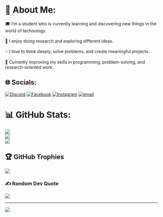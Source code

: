 # 💫 About Me:
🎓 I’m a student who is currently learning and discovering new things in the world of technology.<br><br>🔎 I enjoy doing research and exploring different ideas.<br><br>💡 I love to think deeply, solve problems, and create meaningful projects.<br><br>🌱 Currently improving my skills in programming, problem-solving, and research-oriented work.


## 🌐 Socials:
[![Discord](https://img.shields.io/badge/Discord-%237289DA.svg?logo=discord&logoColor=white)](https://discord.gg/discordapp.com/users/817423073388396564) [![Facebook](https://img.shields.io/badge/Facebook-%231877F2.svg?logo=Facebook&logoColor=white)](https://facebook.com/https://www.facebook.com/share/1FPGrNRiMH/) [![Instagram](https://img.shields.io/badge/Instagram-%23E4405F.svg?logo=Instagram&logoColor=white)](https://instagram.com/https://www.instagram.com/knt_chstphr/) [![email](https://img.shields.io/badge/Email-D14836?logo=gmail&logoColor=white)](mailto:olapekent68@gmail.com) 
# 📊 GitHub Stats:
![](https://github-readme-stats.vercel.app/api?username=KentOlape&theme=blueberry&hide_border=false&include_all_commits=true&count_private=true)<br/>
![](https://nirzak-streak-stats.vercel.app/?user=KentOlape&theme=blueberry&hide_border=false)<br/>
![](https://github-readme-stats.vercel.app/api/top-langs/?username=KentOlape&theme=blueberry&hide_border=false&include_all_commits=true&count_private=true&layout=compact)

## 🏆 GitHub Trophies
![](https://github-profile-trophy.vercel.app/?username=KentOlape&theme=radical&no-frame=false&no-bg=false&margin-w=4)

### ✍️ Random Dev Quote
![](https://quotes-github-readme.vercel.app/api?type=horizontal&theme=gruvbox)

---
[![](https://visitcount.itsvg.in/api?id=KentOlape&icon=0&color=0)](https://visitcount.itsvg.in)

<!-- Proudly created with GPRM ( https://gprm.itsvg.in ) -->
